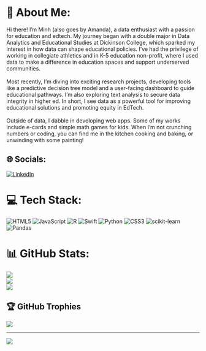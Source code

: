 # 💫 About Me:
Hi there! I’m Minh (also goes by Amanda), a data enthusiast with a passion for education and edtech. My journey began with a double major in Data Analytics and Educational Studies at Dickinson College, which sparked my interest in how data can shape educational policies. I’ve had the privilege of working in collegiate athletics and in K-5 education non-profit, where I used data to make a difference in education spaces and support underserved communities.<br><br>Most recently, I’m diving into exciting research projects, developing tools like a predictive decision tree model and a user-facing dashboard to guide educational pathways. I’m also exploring text analysis to secure data integrity in higher ed. In short, I see data as a powerful tool for improving educational solutions and promoting equity in EdTech.<br><br>Outside of data, I dabble in developing web apps. Some of my works include e-cards and simple math games for kids. When I’m not crunching numbers or coding, you can find me in the kitchen cooking and baking, or unwinding with some painting!


## 🌐 Socials:
[![LinkedIn](https://img.shields.io/badge/LinkedIn-%230077B5.svg?logo=linkedin&logoColor=white)](https://www.linkedin.com/in/amanda-tran-dc/)

# 💻 Tech Stack:
![HTML5](https://img.shields.io/badge/html5-%23E34F26.svg?style=for-the-badge&logo=html5&logoColor=white) ![JavaScript](https://img.shields.io/badge/javascript-%23323330.svg?style=for-the-badge&logo=javascript&logoColor=%23F7DF1E) ![R](https://img.shields.io/badge/r-%23276DC3.svg?style=for-the-badge&logo=r&logoColor=white) ![Swift](https://img.shields.io/badge/swift-F54A2A?style=for-the-badge&logo=swift&logoColor=white) ![Python](https://img.shields.io/badge/python-3670A0?style=for-the-badge&logo=python&logoColor=ffdd54) ![CSS3](https://img.shields.io/badge/css3-%231572B6.svg?style=for-the-badge&logo=css3&logoColor=white) ![scikit-learn](https://img.shields.io/badge/scikit--learn-%23F7931E.svg?style=for-the-badge&logo=scikit-learn&logoColor=white) ![Pandas](https://img.shields.io/badge/pandas-%23150458.svg?style=for-the-badge&logo=pandas&logoColor=white)
# 📊 GitHub Stats:
![](https://github-readme-stats.vercel.app/api?username=mandachan-727&theme=date_night&hide_border=false&include_all_commits=true&count_private=true)<br/>
![](https://github-readme-streak-stats.herokuapp.com/?user=mandachan-727&theme=date_night&hide_border=false)<br/>
![](https://github-readme-stats.vercel.app/api/top-langs/?username=mandachan-727&theme=date_night&hide_border=false&include_all_commits=true&count_private=true&layout=compact)

## 🏆 GitHub Trophies
![](https://github-profile-trophy.vercel.app/?username=mandachan-727&theme=date_night&no-frame=true&no-bg=false&margin-w=4)

---
[![](https://visitcount.itsvg.in/api?id=mandachan-727&icon=0&color=5)](https://visitcount.itsvg.in)

<!-- Proudly created with GPRM ( https://gprm.itsvg.in ) -->
